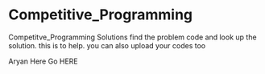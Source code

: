 # Competitive_Programming
Competitve_Programming Solutions
find the problem code and look up the solution.
this is to help. you can also upload your codes too 


Aryan Here
Go HERE
